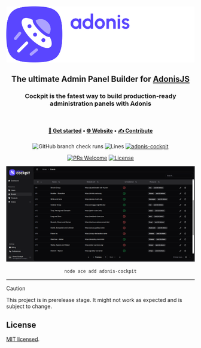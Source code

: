 <div align="center">
<br/>
  
[![Adonis Cockpit](https://github.com/kerwanp/adonis-cockpit/blob/main/.github/images/logo-horizontal.png?raw=true)](https://adonis-cockpit.com)

## The ultimate Admin Panel Builder for [AdonisJS](https://adonisjs.com/)

### Cockpit is the fatest way to build production-ready administration panels with Adonis

<br/>
</div>

<div align="center">

#### [🚀 Get started](https://adonis-cockpit.com/docs/getting-started/installation) • [🌐 Website](https://adonis-cockpit.com/docs/getting-started/installation) • [✍ Contribute](./CONTRIBUTING.md)

![GitHub branch check runs](https://img.shields.io/github/check-runs/kerwanp/adonis-cockpit/main?style=flat-square)
![Lines](https://img.shields.io/badge/coverage-19.94%25-red.svg?style=flat-square) [![adonis-cockpit](https://img.shields.io/npm/v/adonis-cockpit?style=flat-square)](https://www.npmjs.com/package/adonis-cockpit)

[![PRs Welcome](https://img.shields.io/badge/PRs-Are%20welcome-brightgreen.svg?style=flat-square)](https://makeapullrequest.com) [![License](https://img.shields.io/github/license/kerwanp/adonis-cockpit?label=License&style=flat-square)](LICENCE)

![Screenshot](https://github.com/kerwanp/adonis-cockpit/blob/main/.github/images/screenshot.png?raw=true)

```sh
node ace add adonis-cockpit
```

</div>

---

> [!CAUTION]
> This project is in prerelease stage. It might not work as expected and is subject to change.

## License

[MIT licensed](LICENSE.md).
